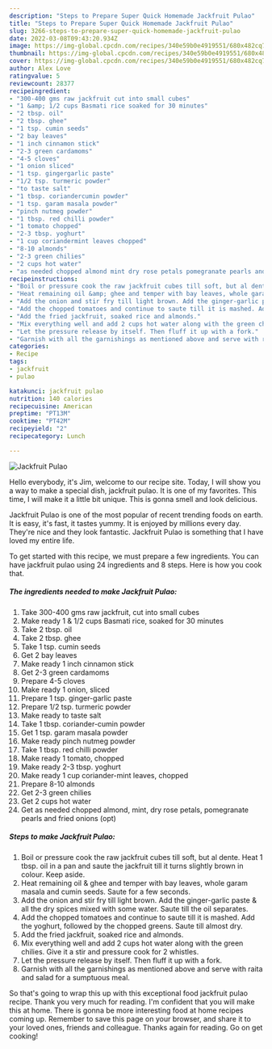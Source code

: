 ```yaml
---
description: "Steps to Prepare Super Quick Homemade Jackfruit Pulao"
title: "Steps to Prepare Super Quick Homemade Jackfruit Pulao"
slug: 3266-steps-to-prepare-super-quick-homemade-jackfruit-pulao
date: 2022-03-08T09:43:20.934Z
image: https://img-global.cpcdn.com/recipes/340e59b0e4919551/680x482cq70/jackfruit-pulao-recipe-main-photo.jpg
thumbnail: https://img-global.cpcdn.com/recipes/340e59b0e4919551/680x482cq70/jackfruit-pulao-recipe-main-photo.jpg
cover: https://img-global.cpcdn.com/recipes/340e59b0e4919551/680x482cq70/jackfruit-pulao-recipe-main-photo.jpg
author: Alex Love
ratingvalue: 5
reviewcount: 28377
recipeingredient:
- "300-400 gms raw jackfruit cut into small cubes"
- "1 &amp; 1/2 cups Basmati rice soaked for 30 minutes"
- "2 tbsp. oil"
- "2 tbsp. ghee"
- "1 tsp. cumin seeds"
- "2 bay leaves"
- "1 inch cinnamon stick"
- "2-3 green cardamoms"
- "4-5 cloves"
- "1 onion sliced"
- "1 tsp. gingergarlic paste"
- "1/2 tsp. turmeric powder"
- "to taste salt"
- "1 tbsp. coriandercumin powder"
- "1 tsp. garam masala powder"
- "pinch nutmeg powder"
- "1 tbsp. red chilli powder"
- "1 tomato chopped"
- "2-3 tbsp. yoghurt"
- "1 cup coriandermint leaves chopped"
- "8-10 almonds"
- "2-3 green chilies"
- "2 cups hot water"
- "as needed chopped almond mint dry rose petals pomegranate pearls and fried onions opt"
recipeinstructions:
- "Boil or pressure cook the raw jackfruit cubes till soft, but al dente. Heat 1 tbsp. oil in a pan and saute the jackfruit till it turns slightly brown in colour. Keep aside."
- "Heat remaining oil &amp; ghee and temper with bay leaves, whole garam masala and cumin seeds. Saute for a few seconds."
- "Add the onion and stir fry till light brown. Add the ginger-garlic paste &amp; all the dry spices mixed with some water. Saute till the oil separates."
- "Add the chopped tomatoes and continue to saute till it is mashed. Add the yoghurt, followed by the chopped greens. Saute till almost dry."
- "Add the fried jackfruit, soaked rice and almonds."
- "Mix everything well and add 2 cups hot water along with the green chilies. Give it a stir and pressure cook for 2 whistles."
- "Let the pressure release by itself. Then fluff it up with a fork."
- "Garnish with all the garnishings as mentioned above and serve with raita and salad for a sumptuous meal."
categories:
- Recipe
tags:
- jackfruit
- pulao

katakunci: jackfruit pulao 
nutrition: 140 calories
recipecuisine: American
preptime: "PT13M"
cooktime: "PT42M"
recipeyield: "2"
recipecategory: Lunch

---
```



![Jackfruit Pulao](https://img-global.cpcdn.com/recipes/340e59b0e4919551/680x482cq70/jackfruit-pulao-recipe-main-photo.jpg)

Hello everybody, it's Jim, welcome to our recipe site. Today, I will show you a way to make a special dish, jackfruit pulao. It is one of my favorites. This time, I will make it a little bit unique. This is gonna smell and look delicious.

Jackfruit Pulao is one of the most popular of recent trending foods on earth. It is easy, it's fast, it tastes yummy. It is enjoyed by millions every day. They're nice and they look fantastic. Jackfruit Pulao is something that I have loved my entire life.




To get started with this recipe, we must prepare a few ingredients. You can have jackfruit pulao using 24 ingredients and 8 steps. Here is how you cook that.

<!--inarticleads1-->

##### The ingredients needed to make Jackfruit Pulao:

1. Take 300-400 gms raw jackfruit, cut into small cubes
1. Make ready 1 &amp; 1/2 cups Basmati rice, soaked for 30 minutes
1. Take 2 tbsp. oil
1. Take 2 tbsp. ghee
1. Take 1 tsp. cumin seeds
1. Get 2 bay leaves
1. Make ready 1 inch cinnamon stick
1. Get 2-3 green cardamoms
1. Prepare 4-5 cloves
1. Make ready 1 onion, sliced
1. Prepare 1 tsp. ginger-garlic paste
1. Prepare 1/2 tsp. turmeric powder
1. Make ready to taste salt
1. Take 1 tbsp. coriander-cumin powder
1. Get 1 tsp. garam masala powder
1. Make ready pinch nutmeg powder
1. Take 1 tbsp. red chilli powder
1. Make ready 1 tomato, chopped
1. Make ready 2-3 tbsp. yoghurt
1. Make ready 1 cup coriander-mint leaves, chopped
1. Prepare 8-10 almonds
1. Get 2-3 green chilies
1. Get 2 cups hot water
1. Get as needed chopped almond, mint, dry rose petals, pomegranate pearls and fried onions (opt)




<!--inarticleads2-->

##### Steps to make Jackfruit Pulao:

1. Boil or pressure cook the raw jackfruit cubes till soft, but al dente. Heat 1 tbsp. oil in a pan and saute the jackfruit till it turns slightly brown in colour. Keep aside.
1. Heat remaining oil &amp; ghee and temper with bay leaves, whole garam masala and cumin seeds. Saute for a few seconds.
1. Add the onion and stir fry till light brown. Add the ginger-garlic paste &amp; all the dry spices mixed with some water. Saute till the oil separates.
1. Add the chopped tomatoes and continue to saute till it is mashed. Add the yoghurt, followed by the chopped greens. Saute till almost dry.
1. Add the fried jackfruit, soaked rice and almonds.
1. Mix everything well and add 2 cups hot water along with the green chilies. Give it a stir and pressure cook for 2 whistles.
1. Let the pressure release by itself. Then fluff it up with a fork.
1. Garnish with all the garnishings as mentioned above and serve with raita and salad for a sumptuous meal.




So that's going to wrap this up with this exceptional food jackfruit pulao recipe. Thank you very much for reading. I'm confident that you will make this at home. There is gonna be more interesting food at home recipes coming up. Remember to save this page on your browser, and share it to your loved ones, friends and colleague. Thanks again for reading. Go on get cooking!
